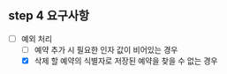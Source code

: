 ## step 4 요구사항
- [ ] 예외 처리
  - [ ] 예약 추가 시 필요한 인자 값이 비어있는 경우
  - [x] 삭제 할 예약의 식별자로 저장된 예약을 찾을 수 없는 경우
